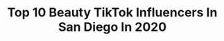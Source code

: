 ---
title: Top 10 Beauty TikTok Influencers In San Diego In 2020
description: >-
  Find top beauty TikTok influencers in San Diego in 2020. Most popular hashtags: #beauty #duet #quarantine #hair.
platform: TikTok
profiles:
  - username: "whimsysoul"
    fullname: >-
      ✨ Kara ✨
    location: "United States"
    followers: 213658
    engagement: 2524
    commentsToLikes: 0.023060
    id: ck84ma2klmmrn0j78282jzc4h
    verified: false
    hashtags: "#gotthisforyou, #goldenhour, #adoption, #bohochic"
  - username: "lifeof.lori"
    fullname: >-
      Lori💖
    location: "United States"
    followers: 11994
    engagement: 1683
    commentsToLikes: 0.011602
    id: ck92t6969gjy00j78c12ya34d
    verified: false
    hashtags: "#coffee, #strut, #friendcheck, #levelup"
  - username: "adrianxortiz"
    fullname: >-
      Adrian
    location: "United States"
    followers: 1535939
    engagement: 2916
    commentsToLikes: 0.055293
    id: ck7zohnffk4us0j78gnmsjcph
    verified: false
    hashtags: "#beauty, #stepchickens, #filipino, #boys"
  - username: "xo_miss.sim_xo"
    fullname: >-
      Beeautiful You!🐝
    location: "United States"
    followers: 27528
    engagement: 1867
    commentsToLikes: 0.189048
    id: cka6kh3aiyz4c0i7854k42800
    verified: false
    hashtags: "#cosmotology, #justthink, #dance, #lilz"
  - username: "analorenza6"
    fullname: >-
      analorenza6
    location: "United States"
    followers: 71023
    engagement: 2691
    commentsToLikes: 0.028992
    id: ck8s83oitrulu0j78awgc8zfa
    verified: false
    hashtags: "#dothescotts, #lifehack, #acrylic, #vibecheck"
  - username: "robrast"
    fullname: >-
      Rob Rast
    location: "United States"
    followers: 20278
    engagement: 570
    commentsToLikes: 0.031544
    id: cka0w9vew20gn0i784myx39ud
    verified: false
    hashtags: "#turniton, #howto, #weird, #cash"
  - username: "annayako_"
    fullname: >-
      Anna
    location: "United States"
    followers: 9393
    engagement: 404
    commentsToLikes: 0.079021
    id: ckac370yyba3r0i78v12klyg8
    verified: false
    hashtags: "#fashionnova, #message, #imasavage, #bellami"
  - username: "tatiana_angel_"
    fullname: >-
      Tatiana Angel
    location: "United States"
    followers: 36808
    engagement: 446
    commentsToLikes: 0.025878
    id: ckafttfgj6zud0i788ovh39j2
    verified: false
    hashtags: "#hairchallange, #burgers, #latinos, #pushup"
  - username: "beauty"
    fullname: >-
      beauty
    location: "United States"
    followers: 8933
    engagement: 353
    commentsToLikes: 0.013107
    id: ck9ewzh7sp3lc0j786j4zba38
    verified: false
    hashtags: "#fashionhacks, #makeuphacks, #girls, #skincare"
  - username: "blue_eyed_grl33"
    fullname: >-
      Blue eyed grl 
    location: "United States"
    followers: 18498
    engagement: 2094
    commentsToLikes: 0.051995
    id: ck9novgztvzq80j78ob4zrtjx
    verified: false
    hashtags: "#duet, #chipmunks, #blindedmybestie, #lovesmejustthewaythatiam"
---